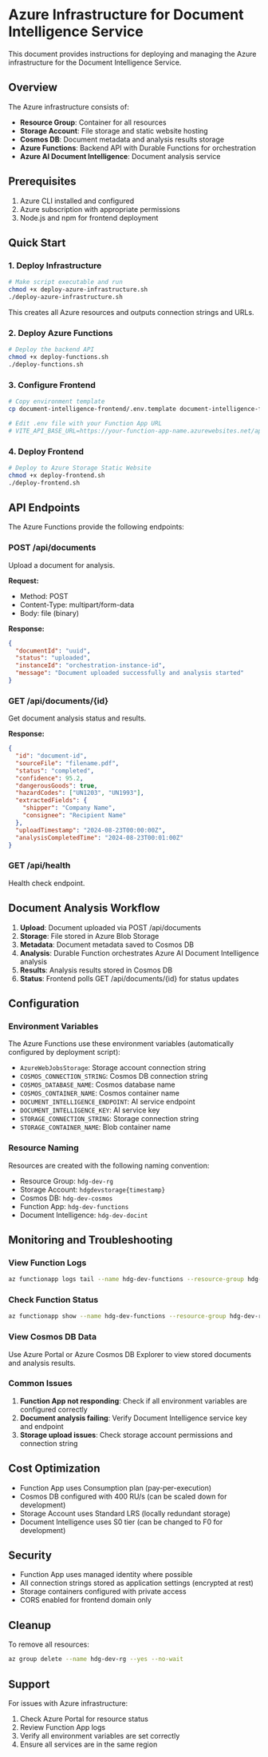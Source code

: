 # Azure Infrastructure for Document Intelligence Service

This document provides instructions for deploying and managing the Azure infrastructure for the Document Intelligence Service.

## Overview

The Azure infrastructure consists of:
- **Resource Group**: Container for all resources
- **Storage Account**: File storage and static website hosting
- **Cosmos DB**: Document metadata and analysis results storage
- **Azure Functions**: Backend API with Durable Functions for orchestration
- **Azure AI Document Intelligence**: Document analysis service

## Prerequisites

1. Azure CLI installed and configured
2. Azure subscription with appropriate permissions
3. Node.js and npm for frontend deployment

## Quick Start

### 1. Deploy Infrastructure

```bash
# Make script executable and run
chmod +x deploy-azure-infrastructure.sh
./deploy-azure-infrastructure.sh
```

This creates all Azure resources and outputs connection strings and URLs.

### 2. Deploy Azure Functions

```bash
# Deploy the backend API
chmod +x deploy-functions.sh
./deploy-functions.sh
```

### 3. Configure Frontend

```bash
# Copy environment template
cp document-intelligence-frontend/.env.template document-intelligence-frontend/.env

# Edit .env file with your Function App URL
# VITE_API_BASE_URL=https://your-function-app-name.azurewebsites.net/api
```

### 4. Deploy Frontend

```bash
# Deploy to Azure Storage Static Website
chmod +x deploy-frontend.sh
./deploy-frontend.sh
```

## API Endpoints

The Azure Functions provide the following endpoints:

### POST /api/documents
Upload a document for analysis.

**Request:**
- Method: POST
- Content-Type: multipart/form-data
- Body: file (binary)

**Response:**
```json
{
  "documentId": "uuid",
  "status": "uploaded",
  "instanceId": "orchestration-instance-id",
  "message": "Document uploaded successfully and analysis started"
}
```

### GET /api/documents/{id}
Get document analysis status and results.

**Response:**
```json
{
  "id": "document-id",
  "sourceFile": "filename.pdf",
  "status": "completed",
  "confidence": 95.2,
  "dangerousGoods": true,
  "hazardCodes": ["UN1203", "UN1993"],
  "extractedFields": {
    "shipper": "Company Name",
    "consignee": "Recipient Name"
  },
  "uploadTimestamp": "2024-08-23T00:00:00Z",
  "analysisCompletedTime": "2024-08-23T00:01:00Z"
}
```

### GET /api/health
Health check endpoint.

## Document Analysis Workflow

1. **Upload**: Document uploaded via POST /api/documents
2. **Storage**: File stored in Azure Blob Storage
3. **Metadata**: Document metadata saved to Cosmos DB
4. **Analysis**: Durable Function orchestrates Azure AI Document Intelligence analysis
5. **Results**: Analysis results stored in Cosmos DB
6. **Status**: Frontend polls GET /api/documents/{id} for status updates

## Configuration

### Environment Variables

The Azure Functions use these environment variables (automatically configured by deployment script):

- `AzureWebJobsStorage`: Storage account connection string
- `COSMOS_CONNECTION_STRING`: Cosmos DB connection string
- `COSMOS_DATABASE_NAME`: Cosmos database name
- `COSMOS_CONTAINER_NAME`: Cosmos container name
- `DOCUMENT_INTELLIGENCE_ENDPOINT`: AI service endpoint
- `DOCUMENT_INTELLIGENCE_KEY`: AI service key
- `STORAGE_CONNECTION_STRING`: Storage connection string
- `STORAGE_CONTAINER_NAME`: Blob container name

### Resource Naming

Resources are created with the following naming convention:
- Resource Group: `hdg-dev-rg`
- Storage Account: `hdgdevstorage{timestamp}`
- Cosmos DB: `hdg-dev-cosmos`
- Function App: `hdg-dev-functions`
- Document Intelligence: `hdg-dev-docint`

## Monitoring and Troubleshooting

### View Function Logs
```bash
az functionapp logs tail --name hdg-dev-functions --resource-group hdg-dev-rg
```

### Check Function Status
```bash
az functionapp show --name hdg-dev-functions --resource-group hdg-dev-rg
```

### View Cosmos DB Data
Use Azure Portal or Azure Cosmos DB Explorer to view stored documents and analysis results.

### Common Issues

1. **Function App not responding**: Check if all environment variables are configured correctly
2. **Document analysis failing**: Verify Document Intelligence service key and endpoint
3. **Storage upload issues**: Check storage account permissions and connection string

## Cost Optimization

- Function App uses Consumption plan (pay-per-execution)
- Cosmos DB configured with 400 RU/s (can be scaled down for development)
- Storage Account uses Standard LRS (locally redundant storage)
- Document Intelligence uses S0 tier (can be changed to F0 for development)

## Security

- Function App uses managed identity where possible
- All connection strings stored as application settings (encrypted at rest)
- Storage containers configured with private access
- CORS enabled for frontend domain only

## Cleanup

To remove all resources:

```bash
az group delete --name hdg-dev-rg --yes --no-wait
```

## Support

For issues with Azure infrastructure:
1. Check Azure Portal for resource status
2. Review Function App logs
3. Verify all environment variables are set correctly
4. Ensure all services are in the same region
